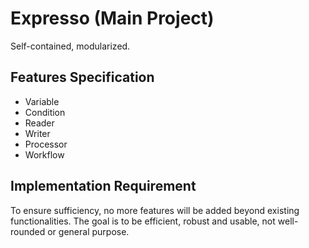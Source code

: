 ﻿# Expresso (Main Project)

Self-contained, modularized.

## Features Specification

* Variable
* Condition
* Reader
* Writer
* Processor
* Workflow

## Implementation Requirement

To ensure sufficiency, no more features will be added beyond existing functionalities. The goal is to be efficient, robust and usable, not well-rounded or general purpose.